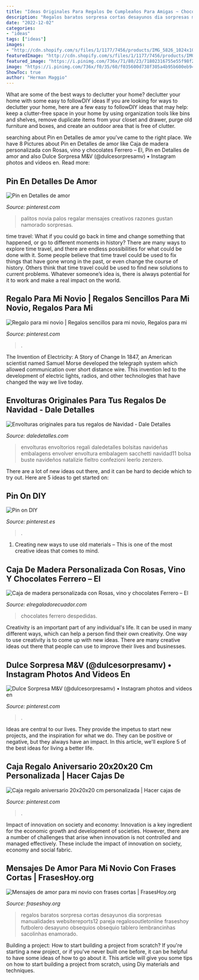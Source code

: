 ```yaml
---
title: "Ideas Originales Para Regalos De Cumpleaños Para Amigas ~ Chocolates Ferrero Despedidas"
description: "Regalos baratos sorpresa cortas desayunos dia sorpresas manualidades websitereports12 pareja regalosoutletonline fraseshoy futbolero desayuno obsequios obsequio tablero lembrancinhas sacolinhas enamorado"
date: "2022-12-02"
categories:
- "ideas"
tags: ["ideas"]
images:
- "http://cdn.shopify.com/s/files/1/1177/7456/products/IMG_5826_1024x1024.jpg?v=1599078659"
featuredImage: "http://cdn.shopify.com/s/files/1/1177/7456/products/IMG_5826_1024x1024.jpg?v=1599078659"
featured_image: "https://i.pinimg.com/736x/71/80/23/71802316755e55f98f276f65865fd1e7.jpg"
image: "https://i.pinimg.com/736x/f0/35/60/f035600d738f305a4b95b600eb942668.jpg"
ShowToc: true
author: "Herman Maggio"
---
```



What are some of the best ways to declutter your home?
declutter your home with some easy to followDIY ideas 
If you are looking for ways to declutter your home, here are a few easy to followDIY ideas that may help: keep a clutter-free space in your home by using organization tools like bins and shelves, remove duplicate items from your closet and drawer, purge old furniture and boxes, and create an outdoor area that is free of clutter.

	

		
searching about Pin en Detalles de amor you've came to the right place. We have 8 Pictures about Pin en Detalles de amor like Caja de madera personalizada con Rosas, vino y chocolates Ferrero – El, Pin en Detalles de amor and also Dulce Sorpresa M&amp;V (@dulcesorpresamv) • Instagram photos and videos en. Read more:
		
    
## Pin En Detalles De Amor

<img loading=lazy src="https://i.pinimg.com/736x/b1/b9/4a/b1b94a34f818c89e99f147addfdaa7d8.jpg" onerror="this.onerror=null;this.src='https://tse4.mm.bing.net/th?id=OIP.RD88ae955kk0vRYxaxPgTQHaJ3&amp;pid=15.1';" alt="Pin en Detalles de amor">

_Source: pinterest.com_

>palitos novia palos regalar mensajes creativos razones gustan namorado sorpresas. 

	

time travel: What if you could go back in time and change something that happened, or go to different moments in history?
There are many ways to explore time travel, and there are endless possibilities for what could be done with it. Some people believe that time travel could be used to fix things that have gone wrong in the past, or even change the course of history. Others think that time travel could be used to find new solutions to current problems. Whatever someone’s idea is, there is always potential for it to work and make a real impact on the world.

    
## Regalo Para Mi Novio | Regalos Sencillos Para Mi Novio, Regalos Para Mi

<img loading=lazy src="https://i.pinimg.com/736x/71/80/23/71802316755e55f98f276f65865fd1e7.jpg" onerror="this.onerror=null;this.src='https://tse1.mm.bing.net/th?id=OIP.AHqL8ULcoELQKFTFfA7VIwHaJ3&amp;pid=15.1';" alt="Regalo para mi novio | Regalos sencillos para mi novio, Regalos para mi">

_Source: pinterest.com_

>. 

	

The Invention of Electricity: A Story of Change
In 1847, an American scientist named Samuel Morse developed the telegraph system which allowed communication over short distance wire. This invention led to the development of electric lights, radios, and other technologies that have changed the way we live today.

    
## Envolturas Originales Para Tus Regalos De Navidad - Dale Detalles

<img loading=lazy src="https://i2.wp.com/www.daledetalles.com/wp-content/uploads/2016/11/ideas-para-bolsas-de-navidad11.jpg" onerror="this.onerror=null;this.src='https://tse2.mm.bing.net/th?id=OIP.ehup9Fj99pdaiKstW9MPjwHaLG&amp;pid=15.1';" alt="Envolturas originales para tus regalos de Navidad - Dale Detalles">

_Source: daledetalles.com_

>envolturas envoltorios regali daledetalles bolsitas navideñas embalagens envolver envoltura embalagem sacchetti navidad11 bolsa buste navideños natalizie fieltro confezioni leerlo zenzero. 

	

There are a lot of new ideas out there, and it can be hard to decide which to try out. Here are 5 ideas to get started on: 

    
## Pin On DIY

<img loading=lazy src="https://i.pinimg.com/736x/4b/db/06/4bdb0662742a88bb037d8882d648f586.jpg" onerror="this.onerror=null;this.src='https://tse2.mm.bing.net/th?id=OIP._muwiORIvYNuIDpOqVB59QHaJ3&amp;pid=15.1';" alt="Pin on DIY">

_Source: pinterest.es_

>. 

	

1. Creating new ways to use old materials – This is one of the most creative ideas that comes to mind.

    
## Caja De Madera Personalizada Con Rosas, Vino Y Chocolates Ferrero – El

<img loading=lazy src="http://cdn.shopify.com/s/files/1/1177/7456/products/IMG_5826_1024x1024.jpg?v=1599078659" onerror="this.onerror=null;this.src='https://tse1.mm.bing.net/th?id=OIP.VTj5oE9hALLIY93g7jBS2QHaJ4&amp;pid=15.1';" alt="Caja de madera personalizada con Rosas, vino y chocolates Ferrero – El">

_Source: elregaladorecuador.com_

>chocolates ferrero despedidas. 

	

Creativity is an important part of any individual's life. It can be used in many different ways, which can help a person find their own creativity. One way to use creativity is to come up with new ideas. There are many creative ideas out there that people can use to improve their lives and businesses.

    
## Dulce Sorpresa M&amp;V (@dulcesorpresamv) • Instagram Photos And Videos En

<img loading=lazy src="https://i.pinimg.com/736x/f0/35/60/f035600d738f305a4b95b600eb942668.jpg" onerror="this.onerror=null;this.src='https://tse1.mm.bing.net/th?id=OIP.-_ZsyCINOOp_dS-nTthLoAHaJ3&amp;pid=15.1';" alt="Dulce Sorpresa M&amp;V (@dulcesorpresamv) • Instagram photos and videos en">

_Source: pinterest.com_

>. 

	

Ideas are central to our lives. They provide the impetus to start new projects, and the inspiration for what we do. They can be positive or negative, but they always have an impact. In this article, we'll explore 5 of the best ideas for living a better life.

    
## Caja Regalo Aniversario 20x20x20 Cm Personalizada | Hacer Cajas De

<img loading=lazy src="https://i.pinimg.com/736x/2a/e0/3b/2ae03bfac057dbddc92716dd94db6134.jpg" onerror="this.onerror=null;this.src='https://tse2.mm.bing.net/th?id=OIP.JiB8ktRBrXELoq_T0fT5lAC7FN&amp;pid=15.1';" alt="Caja regalo aniversario 20x20x20 cm personalizada | Hacer cajas de">

_Source: pinterest.com_

>. 

	

Impact of innovation on society and economy:
Innovation is a key ingredient for the economic growth and development of societies. However, there are a number of challenges that arise when innovation is not controlled and managed effectively. These include the impact of innovation on society, economy and social fabric.

    
## Mensajes De Amor Para Mi Novio Con Frases Cortas | FrasesHoy.org

<img loading=lazy src="https://fraseshoy.org/wp-content/uploads/2016/05/amor-25.jpg" onerror="this.onerror=null;this.src='https://tse1.mm.bing.net/th?id=OIP.8sZwL3ex-CHMACsFqhza8AHaJ4&amp;pid=15.1';" alt="Mensajes de amor para mi novio con frases cortas | FrasesHoy.org">

_Source: fraseshoy.org_

>regalos baratos sorpresa cortas desayunos dia sorpresas manualidades websitereports12 pareja regalosoutletonline fraseshoy futbolero desayuno obsequios obsequio tablero lembrancinhas sacolinhas enamorado. 

	

Building a project: How to start building a project from scratch?
If you're starting a new project, or if you've never built one before, it can be helpful to have some ideas of how to go about it. This article will give you some tips on how to start building a project from scratch, using Diy materials and techniques.

